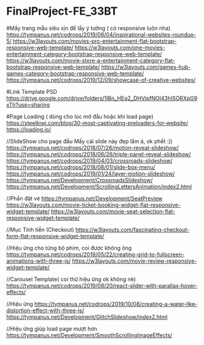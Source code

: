 # FinalProject-FE_33BT

#Mấy trang mẫu siêu xịn để lấy ý tưởng ( có responsive luôn nha)
https://tympanus.net/codrops/2019/06/04/inspirational-websites-roundup-5/
https://w3layouts.com/movies-pro-entertainment-flat-bootstrap-responsive-web-template/
https://w3layouts.com/one-movies-entertainment-category-bootstrap-responsive-web-template/
https://w3layouts.com/movie-store-a-entertainment-category-flat-bootstrap-responsive-web-template/
https://w3layouts.com/games-hub-games-category-bootstrap-responsive-web-template/
https://tympanus.net/codrops/2019/12/09/showcase-of-creative-websites/

#Link Template PSD
https://drive.google.com/drive/folders/1IBn_HEq2_DHVipfNOI43hISORXpG9xTh?usp=sharing

#Page Loading ( dùng cho lúc mở đầu hoặc khi load page)
https://steelkiwi.com/blog/30-most-captivating-preloaders-for-website/
https://loading.io/

//SlideShow cho page đầu
Mấy cái slide này đẹp lắm á, ok phết :))
https://tympanus.net/codrops/2018/07/26/motion-reveal-slideshow/
https://tympanus.net/codrops/2018/06/26/triple-panel-reveal-slideshow/
https://tympanus.net/codrops/2019/04/03/crossroads-slideshow/
https://tympanus.net/codrops/2018/08/01/slide-box-menu/
https://tympanus.net/codrops/2019/01/24/layer-motion-slideshow/
https://tympanus.net/Development/CrossroadsSlideshow/
https://tympanus.net/Development/ScrollingLettersAnimation/index2.html

//Phần đặt vé
https://tympanus.net/Development/SeatPreview
https://w3layouts.com/movie-ticket-booking-widget-flat-responsive-widget-template/
https://w3layouts.com/movie-seat-selection-flat-responsive-widget-template/

//Mục Tính tiền (Checkout)
https://w3layouts.com/fascinating-checkout-form-flat-responsive-widget-template/

//Hiệu ứng cho từng bộ phim, coi được không ông
https://tympanus.net/codrops/2019/05/22/creating-grid-to-fullscreen-animations-with-three-js/
https://w3layouts.com/movie-review-responsive-widget-template/

//Carousel Template( coi thử hiệu ứng ok không nè)
https://tympanus.net/codrops/2019/08/20/react-slider-with-parallax-hover-effects/

//Hiệu ứng
https://tympanus.net/codrops/2019/10/08/creating-a-water-like-distortion-effect-with-three-js/
https://tympanus.net/Development/GlitchSlideshow/index2.html

//Hiệu ứng giúp load page mượt hơn
https://tympanus.net/Development/SmoothScrollingImageEffects/
